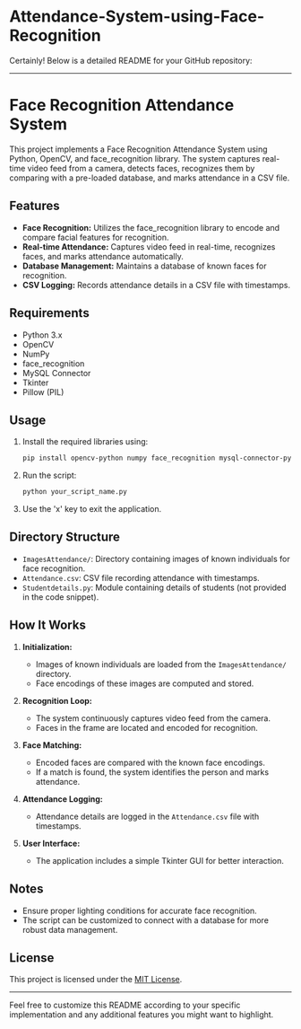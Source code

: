 # Attendance-System-using-Face-Recognition
Certainly! Below is a detailed README for your GitHub repository:

---

# Face Recognition Attendance System

This project implements a Face Recognition Attendance System using Python, OpenCV, and face_recognition library. The system captures real-time video feed from a camera, detects faces, recognizes them by comparing with a pre-loaded database, and marks attendance in a CSV file.

## Features

- **Face Recognition:** Utilizes the face_recognition library to encode and compare facial features for recognition.
- **Real-time Attendance:** Captures video feed in real-time, recognizes faces, and marks attendance automatically.
- **Database Management:** Maintains a database of known faces for recognition.
- **CSV Logging:** Records attendance details in a CSV file with timestamps.

## Requirements

- Python 3.x
- OpenCV
- NumPy
- face_recognition
- MySQL Connector
- Tkinter
- Pillow (PIL)

## Usage

1. Install the required libraries using:
   ```bash
   pip install opencv-python numpy face_recognition mysql-connector-python pillow
   ```

2. Run the script:
   ```bash
   python your_script_name.py
   ```

3. Use the 'x' key to exit the application.

## Directory Structure

- `ImagesAttendance/`: Directory containing images of known individuals for face recognition.
- `Attendance.csv`: CSV file recording attendance with timestamps.
- `Studentdetails.py`: Module containing details of students (not provided in the code snippet).

## How It Works

1. **Initialization:**
   - Images of known individuals are loaded from the `ImagesAttendance/` directory.
   - Face encodings of these images are computed and stored.

2. **Recognition Loop:**
   - The system continuously captures video feed from the camera.
   - Faces in the frame are located and encoded for recognition.

3. **Face Matching:**
   - Encoded faces are compared with the known face encodings.
   - If a match is found, the system identifies the person and marks attendance.

4. **Attendance Logging:**
   - Attendance details are logged in the `Attendance.csv` file with timestamps.

5. **User Interface:**
   - The application includes a simple Tkinter GUI for better interaction.

## Notes

- Ensure proper lighting conditions for accurate face recognition.
- The script can be customized to connect with a database for more robust data management.

## License

This project is licensed under the [MIT License](LICENSE).

---

Feel free to customize this README according to your specific implementation and any additional features you might want to highlight.
